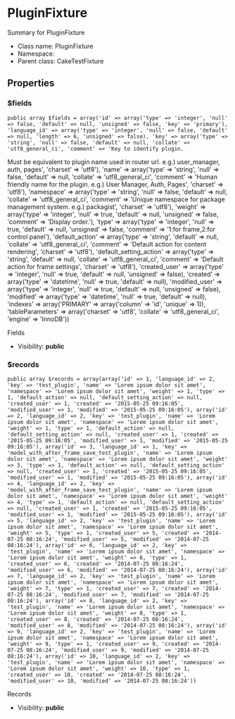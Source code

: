 PluginFixture
===============

Summary for PluginFixture




* Class name: PluginFixture
* Namespace: 
* Parent class: CakeTestFixture





Properties
----------


### $fields

    public array $fields = array('id' => array('type' => 'integer', 'null' => false, 'default' => null, 'unsigned' => false, 'key' => 'primary'), 'language_id' => array('type' => 'integer', 'null' => false, 'default' => null, 'length' => 6, 'unsigned' => false), 'key' => array('type' => 'string', 'null' => false, 'default' => null, 'collate' => 'utf8_general_ci', 'comment' => 'Key to identify plugin.
Must be equivalent to plugin name used in router url.
e.g.) user_manager, auth, pages', 'charset' => 'utf8'), 'name' => array('type' => 'string', 'null' => false, 'default' => null, 'collate' => 'utf8_general_ci', 'comment' => 'Human friendly name for the plugin.
e.g.) User Manager, Auth, Pages', 'charset' => 'utf8'), 'namespace' => array('type' => 'string', 'null' => false, 'default' => null, 'collate' => 'utf8_general_ci', 'comment' => 'Unique namespace for package management system.
e.g.) packagist', 'charset' => 'utf8'), 'weight' => array('type' => 'integer', 'null' => true, 'default' => null, 'unsigned' => false, 'comment' => 'Display order.'), 'type' => array('type' => 'integer', 'null' => true, 'default' => null, 'unsigned' => false, 'comment' => '1:for frame,2:for control panel'), 'default_action' => array('type' => 'string', 'default' => null, 'collate' => 'utf8_general_ci', 'comment' => 'Default action for content rendering', 'charset' => 'utf8'), 'default_setting_action' => array('type' => 'string', 'default' => null, 'collate' => 'utf8_general_ci', 'comment' => 'Default action for frame settings', 'charset' => 'utf8'), 'created_user' => array('type' => 'integer', 'null' => true, 'default' => null, 'unsigned' => false), 'created' => array('type' => 'datetime', 'null' => true, 'default' => null), 'modified_user' => array('type' => 'integer', 'null' => true, 'default' => null, 'unsigned' => false), 'modified' => array('type' => 'datetime', 'null' => true, 'default' => null), 'indexes' => array('PRIMARY' => array('column' => 'id', 'unique' => 1)), 'tableParameters' => array('charset' => 'utf8', 'collate' => 'utf8_general_ci', 'engine' => 'InnoDB'))

Fields



* Visibility: **public**


### $records

    public array $records = array(array('id' => 1, 'language_id' => 2, 'key' => 'test_plugin', 'name' => 'Lorem ipsum dolor sit amet', 'namespace' => 'Lorem ipsum dolor sit amet', 'weight' => 1, 'type' => 1, 'default_action' => null, 'default_setting_action' => null, 'created_user' => 1, 'created' => '2015-05-25 09:16:05', 'modified_user' => 1, 'modified' => '2015-05-25 09:16:05'), array('id' => 2, 'language_id' => 2, 'key' => 'test_plugin', 'name' => 'Lorem ipsum dolor sit amet', 'namespace' => 'Lorem ipsum dolor sit amet', 'weight' => 1, 'type' => 1, 'default_action' => null, 'default_setting_action' => null, 'created_user' => 1, 'created' => '2015-05-25 09:16:05', 'modified_user' => 1, 'modified' => '2015-05-25 09:16:05'), array('id' => 3, 'language_id' => 1, 'key' => 'model_with_after_frame_save_test_plugin', 'name' => 'Lorem ipsum dolor sit amet', 'namespace' => 'Lorem ipsum dolor sit amet', 'weight' => 3, 'type' => 1, 'default_action' => null, 'default_setting_action' => null, 'created_user' => 1, 'created' => '2015-05-25 09:16:05', 'modified_user' => 1, 'modified' => '2015-05-25 09:16:05'), array('id' => 4, 'language_id' => 2, 'key' => 'model_with_after_frame_save_test_plugin', 'name' => 'Lorem ipsum dolor sit amet', 'namespace' => 'Lorem ipsum dolor sit amet', 'weight' => 4, 'type' => 1, 'default_action' => null, 'default_setting_action' => null, 'created_user' => 1, 'created' => '2015-05-25 09:16:05', 'modified_user' => 1, 'modified' => '2015-05-25 09:16:05'), array('id' => 5, 'language_id' => 2, 'key' => 'test_plugin', 'name' => 'Lorem ipsum dolor sit amet', 'namespace' => 'Lorem ipsum dolor sit amet', 'weight' => 5, 'type' => 1, 'created_user' => 5, 'created' => '2014-07-25 08:16:24', 'modified_user' => 5, 'modified' => '2014-07-25 08:16:24'), array('id' => 6, 'language_id' => 2, 'key' => 'test_plugin', 'name' => 'Lorem ipsum dolor sit amet', 'namespace' => 'Lorem ipsum dolor sit amet', 'weight' => 6, 'type' => 1, 'created_user' => 6, 'created' => '2014-07-25 08:16:24', 'modified_user' => 6, 'modified' => '2014-07-25 08:16:24'), array('id' => 7, 'language_id' => 2, 'key' => 'test_plugin', 'name' => 'Lorem ipsum dolor sit amet', 'namespace' => 'Lorem ipsum dolor sit amet', 'weight' => 7, 'type' => 1, 'created_user' => 7, 'created' => '2014-07-25 08:16:24', 'modified_user' => 7, 'modified' => '2014-07-25 08:16:24'), array('id' => 8, 'language_id' => 2, 'key' => 'test_plugin', 'name' => 'Lorem ipsum dolor sit amet', 'namespace' => 'Lorem ipsum dolor sit amet', 'weight' => 8, 'type' => 1, 'created_user' => 8, 'created' => '2014-07-25 08:16:24', 'modified_user' => 8, 'modified' => '2014-07-25 08:16:24'), array('id' => 9, 'language_id' => 2, 'key' => 'test_plugin', 'name' => 'Lorem ipsum dolor sit amet', 'namespace' => 'Lorem ipsum dolor sit amet', 'weight' => 9, 'type' => 1, 'created_user' => 9, 'created' => '2014-07-25 08:16:24', 'modified_user' => 9, 'modified' => '2014-07-25 08:16:24'), array('id' => 10, 'language_id' => 2, 'key' => 'test_plugin', 'name' => 'Lorem ipsum dolor sit amet', 'namespace' => 'Lorem ipsum dolor sit amet', 'weight' => 10, 'type' => 1, 'created_user' => 10, 'created' => '2014-07-25 08:16:24', 'modified_user' => 10, 'modified' => '2014-07-25 08:16:24'))

Records



* Visibility: **public**



